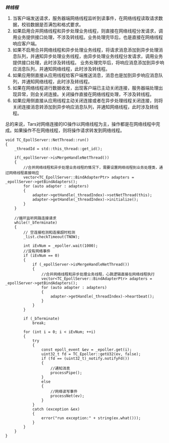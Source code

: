 
***转线程***

1. 当客户端发送请求，服务器端网络线程监听到读事件，在网络线程读取请求数据，校验数据是否满包和格式要求。
2. 如果启用合并网络线程和异步处理业务线程，则直接在网络线程分发请求，调用业务提供接口处理，不涉及转线程。业务处理完毕后，也是直接在网络线程响应客户端。
3. 如果不启用合并网络线程和异步处理业务线程，将请求消息添加到异步处理消息队列，并通知异步处理业务线程，由异步处理业务线程分发请求，调用业务提供接口处理，此时涉及转线程。
   业务处理完毕后，将响应消息添加到异步响应消息队列，并通知网络线程，此时涉及转线程。
4. 如果应用侧直接从应用线程给客户端推送消息，消息也是加到异步响应消息队列，并通知网络线程，此时涉及转线程。
5. 如果在网络线程进行数据收发，出现客户端已主动关闭连接，服务器端处理出现异常，则会关闭连接。关闭操作直接在网络线程处理，不涉及转线程。
6. 如果应用侧直接从应用线程主动关闭连接或者在异步处理线程关闭连接，则将关闭连接消息转添加到异步响应消息队列，并通知网络线程，此时涉及转线程。

总的来说，Tars对网络连接的IO操作以网络线程为主，操作都是在网络线程中完成。如果操作不在网络线程，则将操作请求转发到网络线程。

```
void TC_EpollServer::NetThread::run()
{
    _threadId = std::this_thread::get_id();

    if(_epollServer->isMergeHandleNetThread()) 
    {
        //合并网络线程和异步处理业务线程的情况下，需要设置网络线程到业务处理类，通过网络线程直接响应
        vector<TC_EpollServer::BindAdapterPtr> adapters = _epollServer->getBindAdapters();
        for (auto adapter : adapters)
        {
            adapter->getHandle(_threadIndex)->setNetThread(this);
            adapter->getHandle(_threadIndex)->initialize();
        }
    }

    //循环监听网路连接请求
    while(!_bTerminate)
    {
        // 空连接检测和连接超时检测
        _list.checkTimeout(TNOW);

        int iEvNum = _epoller.wait(1000);
        //没有网络事件
        if (iEvNum == 0)
        {
            if (_epollServer->isMergeHandleNetThread()) 
            {
                //合并网络线程和异步处理业务线程，心跳逻辑直接在网络线程执行
                vector<TC_EpollServer::BindAdapterPtr> adapters = _epollServer->getBindAdapters();
                for (auto adapter : adapters)
                {
                    adapter->getHandle(_threadIndex)->heartbeat();
                }
            }
        }

        if (_bTerminate)
            break;

        for (int i = 0; i < iEvNum; ++i)
        {
            try
            {
                const epoll_event &ev = _epoller.get(i);
                uint32_t fd = TC_Epoller::getU32(ev, false);
                if (fd == (uint32_t)_notify.notifyFd())
                {
                    //通知消息
                    processPipe();
                }
                else
                {
                    //网络读写事件
                    processNet(ev);
                }
            }
            catch (exception &ex)
            {
                error("run exception:" + string(ex.what()));
            }
        }
    }
}
```
